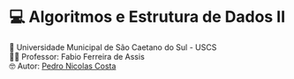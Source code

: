 # 💻 Algoritmos e Estrutura de Dados II <br>
🏫 Universidade Municipal de São Caetano do Sul - USCS<br>
👨‍🏫 Professor: Fabio Ferreira de Assis<br>
🤓 Autor: <a href="https://github.com/pedronicolascosta">Pedro Nicolas Costa</a><br>
<br><br>

